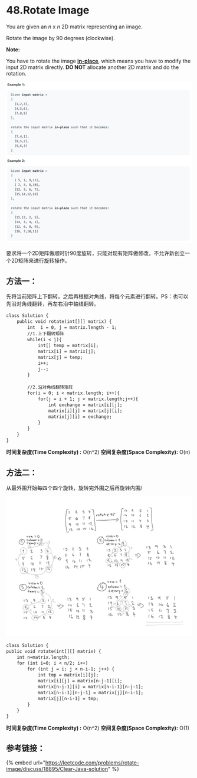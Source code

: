 # 48.Rotate Image

You are given an _n_ x _n_ 2D matrix representing an image.

Rotate the image by 90 degrees \(clockwise\).

**Note:**

You have to rotate the image [**in-place**](https://en.wikipedia.org/wiki/In-place_algorithm), which means you have to modify the input 2D matrix directly. **DO NOT** allocate another 2D matrix and do the rotation.

![](.gitbook/assets/image%20%287%29.png)

要求将一个2D矩阵做顺时针90度旋转，只能对现有矩阵做修改，不允许新创立一个2D矩阵来进行旋转操作。

## 方法一：

先将当前矩阵上下翻转。之后再根据对角线，将每个元素进行翻转。PS：也可以先沿对角线翻转，再左右沿中轴线翻转。

```text
class Solution {
    public void rotate(int[][] matrix) {
        int  i = 0, j = matrix.length - 1;
        //1.上下翻转矩阵
        while(i < j){
            int[] temp = matrix[i];
            matrix[i] = matrix[j];
            matrix[j] = temp;
            i++;
            j--;
        }
        
        //2.沿对角线翻转矩阵
        for(i = 0; i < matrix.length; i++){
            for(j = i + 1; j < matrix.length;j++){
                int exchange = matrix[i][j];
                matrix[i][j] = matrix[j][i];
                matrix[j][i] = exchange;
            }
        }
    }
}
```

**时间复杂度\(Time Complexity\) :** O\(n^2\)          **空间复杂度\(Space Complexity\):** O\(n\)

## 方法二：

从最外围开始每四个四个旋转，旋转完外围之后再旋转内围/

![](.gitbook/assets/image%20%2815%29.png)

```text
class Solution {
public void rotate(int[][] matrix) {
    int n=matrix.length;
    for (int i=0; i < n/2; i++) 
        for (int j = i; j < n-i-1; j++) {
            int tmp = matrix[i][j];
            matrix[i][j] = matrix[n-j-1][i];
            matrix[n-j-1][i] = matrix[n-i-1][n-j-1];
            matrix[n-i-1][n-j-1] = matrix[j][n-i-1];
            matrix[j][n-i-1] = tmp;
        }
    }
}
```

**时间复杂度\(Time Complexity\) :** O\(n^2\)          **空间复杂度\(Space Complexity\):** O\(1\)

## 参考链接：

{% embed url="https://leetcode.com/problems/rotate-image/discuss/18895/Clear-Java-solution" %}



